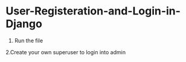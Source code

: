# User-Registeration-and-Login-in-Django

1. Run the file 

2.Create your own superuser to login into admin
